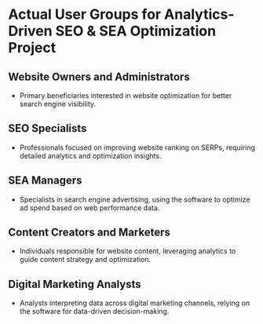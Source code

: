 # Actual User Groups for Analytics-Driven SEO & SEA Optimization Project

## Website Owners and Administrators
- Primary beneficiaries interested in website optimization for better search engine visibility.

## SEO Specialists
- Professionals focused on improving website ranking on SERPs, requiring detailed analytics and optimization insights.

## SEA Managers
- Specialists in search engine advertising, using the software to optimize ad spend based on web performance data.

## Content Creators and Marketers
- Individuals responsible for website content, leveraging analytics to guide content strategy and optimization.

## Digital Marketing Analysts
- Analysts interpreting data across digital marketing channels, relying on the software for data-driven decision-making.
